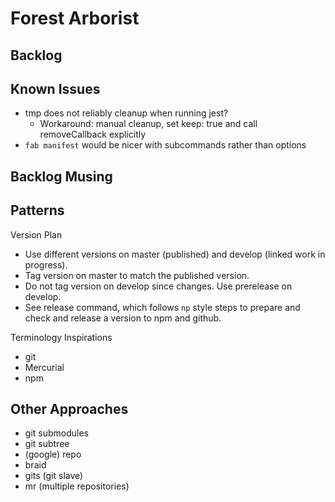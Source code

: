 # Forest Arborist

## Backlog

## Known Issues

- tmp does not reliably cleanup when running jest?
    - Workaround: manual cleanup, set keep: true and call removeCallback explicitly
- `fab manifest` would be nicer with subcommands rather than options

## Backlog Musing

## Patterns

Version Plan

- Use different versions on master (published) and develop (linked work in progress).
- Tag version on master to match the published version.
- Do not tag version on develop since changes. Use prerelease on develop.
- See release command, which follows `np` style steps to prepare and check and release a version to npm and github.

Terminology Inspirations

- git
- Mercurial
- npm

## Other Approaches

- git submodules
- git subtree
- (google) repo
- braid
- gits (git slave)
- mr (multiple repositories)
